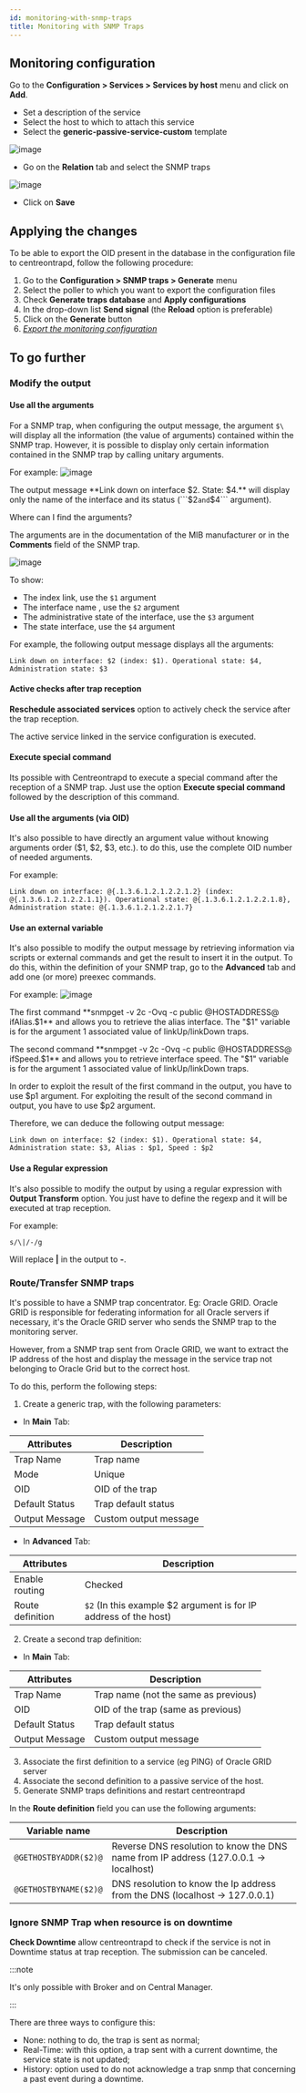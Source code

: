 ```yaml
---
id: monitoring-with-snmp-traps
title: Monitoring with SNMP Traps
---
```


## Monitoring configuration

Go to the **Configuration > Services > Services by host** menu and click on **Add**.

* Set a description of the service
* Select the host to which to attach this service
* Select the **generic-passive-service-custom** template

![image](../../assets/monitoring-resources/passive-monitoring/06createpassiveservice.png)

* Go on the **Relation** tab and select the SNMP traps

![image](../../assets/monitoring-resources/passive-monitoring/06servicetrapsrelation.png)

* Click on **Save**

## Applying the changes

To be able to export the OID present in the database in the configuration file to centreontrapd, follow the following procedure:

1. Go to the **Configuration > SNMP traps > Generate** menu
2. Select the poller to which you want to export the configuration files
3. Check **Generate traps database** and **Apply configurations**
4. In the drop-down list **Send signal** (the **Reload** option is preferable)
5. Click on the **Generate** button
6. *[Export the monitoring configuration](../../monitoring-resources/monitoring-basics/config-deploy.md)*

## To go further

### Modify the output

#### Use all the arguments

For a SNMP trap, when configuring the output message, the argument ```$\``` will display all the information (the value of
arguments) contained within the SNMP trap. However, it is possible to display only certain information contained in the
SNMP trap by calling unitary arguments.

For example:
![image](../../assets/monitoring-resources/passive-monitoring/06servicetrapsrelation.png)

The output message **Link down on interface $2. State: $4.** will display only the name of the interface and its status
(```$2``` and ```$4``` argument).

Where can I find the arguments?

The arguments are in the documentation of the MIB manufacturer or in the **Comments** field of the SNMP trap.

![image](../../assets/monitoring-resources/passive-monitoring/klinkcomment.png)

To show:

* The index link, use the ```$1``` argument
* The interface name , use the ```$2``` argument
* The administrative state of the interface, use the ```$3``` argument
* The state interface, use the ```$4``` argument

For example, the following output message displays all the arguments:

``` shell
Link down on interface: $2 (index: $1). Operational state: $4, Administration state: $3
```

#### Active checks after trap reception

**Reschedule associated services** option to actively check the service after the trap reception.

The active service linked in the service configuration is executed.

#### Execute special command

Its possible with Centreontrapd to execute a special command after the reception of a SNMP trap. Just use the option
**Execute special command** followed by the description of this command.

#### Use all the arguments (via OID)

It's also possible to have directly an argument value without knowing arguments order ($1, $2, $3, etc.). to do this,
use the complete OID number of needed arguments.

For example:

``` shell
Link down on interface: @{.1.3.6.1.2.1.2.2.1.2} (index: @{.1.3.6.1.2.1.2.2.1.1}). Operational state: @{.1.3.6.1.2.1.2.2.1.8}, Administration state: @{.1.3.6.1.2.1.2.2.1.7}
```

#### Use an external variable

It's also possible to modify the output message by retrieving information via scripts or external commands and get the
result to insert it in the output.
To do this, within the definition of your SNMP trap, go to the **Advanced** tab and add one (or more) preexec commands.

For example:
![image](../../assets/monitoring-resources/passive-monitoring/kpreexec.png)

The first command **snmpget -v 2c -Ovq -c public @HOSTADDRESS@ ifAlias.$1** and allows you to retrieve the alias
interface. The "$1" variable is for the argument 1 associated value of linkUp/linkDown traps.

The second command **snmpget -v 2c -Ovq -c public @HOSTADDRESS@ ifSpeed.$1** and allows you to retrieve interface speed.
The "$1" variable is for the argument 1 associated value of linkUp/linkDown traps.

In order to exploit the result of the first command in the output, you have to use $p1 argument. For exploiting the
result of the second command in output, you have to use $p2 argument.

Therefore, we can deduce the following output message:

``` shell
Link down on interface: $2 (index: $1). Operational state: $4, Administration state: $3, Alias : $p1, Speed : $p2
```

#### Use a Regular expression

It's also possible to modify the output by using a regular expression with **Output Transform** option. You just have
to define the regexp and it will be executed at trap reception.

For example:

``` shell
s/\|/-/g
```

Will replace **|** in the output to **-**.

### Route/Transfer SNMP traps

It's possible to have a SNMP trap concentrator. Eg: Oracle GRID.
Oracle GRID is responsible for federating information for all Oracle servers if necessary, it's the Oracle GRID server who sends the SNMP trap to the monitoring server.

However, from a SNMP trap sent from Oracle GRID, we want to extract the IP address of the host and display the message in the service trap not belonging to Oracle Grid but to the correct host.

To do this, perform the following steps:

1. Create a generic trap, with the following parameters:

* In **Main** Tab:

| Attributes     | Description           |
| -------------- | --------------------- |
| Trap Name      | Trap name             |
| Mode           | Unique                |
| OID            | OID of the trap       |
| Default Status | Trap default status   |
| Output Message | Custom output message |

* In **Advanced** Tab:

| Attributes       | Description                                                    |
| ---------------- | -------------------------------------------------------------- |
| Enable routing   | Checked                                                        |
| Route definition | ```$2``` (In this example $2 argument is for IP address of the host) |

2. Create a second trap definition:

* In **Main** Tab:

| Attributes     | Description                          |
| -------------- | ------------------------------------ |
| Trap Name      | Trap name (not the same as previous) |
| OID            | OID of the trap (same as previous)   |
| Default Status | Trap default status                  |
| Output Message | Custom output message                |

3. Associate the first definition to a service (eg PING) of Oracle GRID server
4. Associate the second definition to a passive service of the host.
5. Generate SNMP traps definitions and restart centreontrapd

In the **Route definition** field you can use the following arguments:

| Variable name       | Description                                                                           |
| ------------------- | ------------------------------------------------------------------------------------- |
| ```@GETHOSTBYADDR($2)@``` | Reverse DNS resolution to know the DNS name from IP address (127.0.0.1 -\> localhost) |
| ```@GETHOSTBYNAME($2)@``` | DNS resolution to know the Ip address from the DNS (localhost -\> 127.0.0.1)          |

### Ignore SNMP Trap when resource is on downtime

**Check Downtime** allow centreontrapd to check if the service is not in Downtime status at trap reception. The
submission can be canceled.

:::note

It's only possible with Broker and on Central Manager.

:::

There are three ways to configure this:

* None: nothing to do, the trap is sent as normal;
* Real-Time: with this option, a trap sent with a current downtime, the service state is not updated;
* History: option used to do not acknowledge a trap snmp that concerning a past event during a downtime.